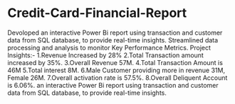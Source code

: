 # Credit-Card-Financial-Report
Devoloped an interactive Power Bi report using transaction and customer data from SQL database, to provide real-time insights.
Streamlined data processing and analysis to monitor Key Performance Metrics.
Project Insights:-
        1.Revenue Increased by 28%
        2.Total Transaction amount increased by 35%.
        3.Overall Revenue 57M.
        4.Total Transaction Amount is 46M
        5.Total interest 8M.
        6.Male Customer providing more in revenue 31M, Female 26M.
        7.Overall activation rate is 57.5%.
        8.Overall Deliquent Account is 6.06%. an interactive Power Bi report using transaction and customer data from SQL database, to provide real-time insights.
